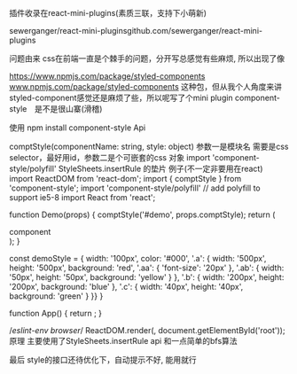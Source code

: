 插件收录在react-mini-plugins(素质三联，支持下小萌新)

sewerganger/react-mini-plugins
​github.com/sewerganger/react-mini-plugins

问题由来
css在前端一直是个棘手的问题，分开写总感觉有些麻烦, 所以出现了像

https://www.npmjs.com/package/styled-components
​www.npmjs.com/package/styled-components
这种包，但从我个人角度来讲styled-component感觉还是麻烦了些，所以呢写了个mini plugin component-style　是不是很山寨(滑稽)

使用
npm install component-style
Api

comptStyle(componentName: string, style: object) 参数一是模块名 需要是css selector，最好用id，参数二是个可嵌套的css 对象
import 'component-style/polyfill' StyleSheets.insertRule 的垫片
例子(不一定非要用在react)
import ReactDOM from 'react-dom';
import { comptStyle } from 'component-style';
import 'component-style/polyfill' // add polyfill to support ie5-8
import React from 'react';

function Demo(props) {
 comptStyle('#demo', props.comptStyle);
 return (
  <div id="demo">
    <div className="a">
     <div className="aa">
       component
      <div className="ab" />
     </div>
    <div className="b" />
    <div className="c" />
  </div>
 );
}

const demoStyle = {
 width: '100px',
 color: '#000',
 '.a': {
    width: '500px',
    height: '500px',
    background: 'red',
    '.aa': {
     'font-size': '20px'
    },
   '.ab': {
     width: '50px',
     height: '50px',
     background: 'yellow'
    }
  },
  '.b': {
    width: '200px',
    height: '200px',
    background: 'blue'
   },
  '.c': {
    width: '40px',
    height: '40px',
    background: 'green'
   }
 }}
}

function App() {
 return <Demo comptStyle={demoStyle} />;
}

/*eslint-env browser*/
ReactDOM.render(<App />, document.getElementById('root'));
原理
主要使用了StyleSheets.insertRule api 和一点简单的bfs算法


最后
style的接口还待优化下，自动提示不好, 能用就行